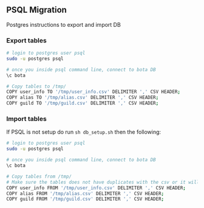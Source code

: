 ## PSQL Migration 
Postgres instructions to export and import DB  

### Export tables
```bash
# login to postgres user psql
sudo -u postgres psql

# once you inside psql command line, connect to bota DB
\c bota

# Copy tables to /tmp/ 
COPY user_info TO '/tmp/user_info.csv' DELIMITER ',' CSV HEADER;
COPY alias TO '/tmp/alias.csv' DELIMITER ',' CSV HEADER;
COPY guild TO '/tmp/guild.csv' DELIMITER ',' CSV HEADER;
```

### Import tables
If PSQL is not setup do run `sh db_setup.sh` then the following:
```bash
# login to postgres user psql
sudo -u postgres psql

# once you inside psql command line, connect to bota DB
\c bota

# Copy tables from /tmp/
# Make sure the tables does not have duplicates with the csv or it will fail 
COPY user_info FROM '/tmp/user_info.csv' DELIMITER ',' CSV HEADER;
COPY alias FROM '/tmp/alias.csv' DELIMITER ',' CSV HEADER;
COPY guild FROM '/tmp/guild.csv' DELIMITER ',' CSV HEADER;
```
